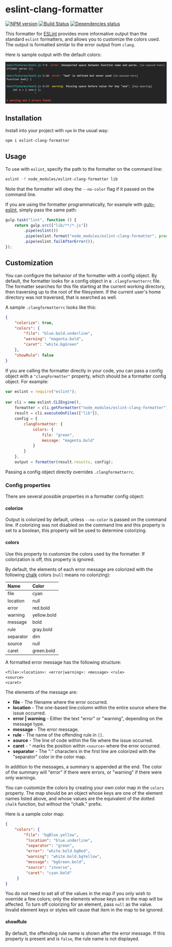 eslint-clang-formatter
======================

[![NPM version][npm-image]][npm-url]
[![Build Status][travis-image]][travis-url]
[![Dependencies status][dependencies-image]][dependencies-url]

This formatter for [ESLint](http://eslint.org) provides more informative output than the standard `eslint` formatters, and allows you to customize the colors used. The output is formatted similar to the error output from `clang`.

Here is sample output with the default colors:

![ ](docs/report.png)


## Installation

Install into your project with `npm` in the usual way:

```sh
npm i eslint-clang-formatter
```


## Usage

To use with `eslint`, specify the path to the formatter on the command line:

```sh
eslint -f node_modules/eslint-clang-formatter lib
```

Note that the formatter will obey the `--no-color` flag if it passed on the command line.

If you are using the formatter programmatically, for example with [gulp-eslint](https://www.npmjs.com/package/gulp-eslint), simply pass the same path:

```js
gulp.task("lint", function () {
    return gulp.src(["lib/**/*.js"])
        .pipe(eslint())
        .pipe(eslint.format("node_modules/eslint-clang-formatter", process.stdout))
        .pipe(eslint.failAfterError());
});
```


## Customization

You can configure the behavior of the formatter with a config object. By default, the formatter looks for a config object in a `.clangformatterrc` file. The formatter searches for this file starting at the current working directory, then traversing up to the root of the filesystem. If the current user's home directory was not traversed, that is searched as well.

A sample `.clangformatterrc` looks like this:

```json
{
    "colorize": true,
    "colors": {
        "file": "blue.bold.underline",
        "warning": "magenta.bold",
        "caret": "white.bgGreen"
    },
    "showRule": false
}
```

If you are calling the formatter directly in your code, you can pass a config object with a `"clangFormatter"` property, which should be a formatter config object. For example:

```js
var eslint = require("eslint");

var cli = new eslint.CLIEngine(),
    formatter = cli.getFormatter("node_modules/eslint-clang-formatter"),
    result = cli.executeOnFiles(["lib"]),
    config = {
        clangFormatter: {
            colors: {
                file: "green",
                message: "magenta.bold"
            }
        }
    },
    output = formatter(result.results, config);
```

Passing a config object directly overrides `.clangformatterrc`.


### Config properties

There are several possible properties in a formatter config object:


#### colorize

Output is colorized by default, unless `--no-color` is passed on the command line. If colorizing was not disabled on the command line and this property is set to a boolean, this property will be used to determine colorizing.


#### colors

Use this property to customize the colors used by the formatter. If colorization is off, this property is ignored.

By default, the elements of each error message are colorized with the following [chalk](https://github.com/chalk/chalk) colors (`null` means no colorizing):

Name      | Color
:-------  | :-----
file      | cyan
location  | null
error     | red.bold
warning   | yellow.bold
message   | bold
rule      | gray.bold
separator | dim
source    | null
caret     | green.bold

A formatted error message has the following structure:

```
<file>:<location>: <error|warning>: <message> <rule>
<source>
<caret>
```

The elements of the message are:

- **file** - The filename where the error occurred.
- **location** - The one-based line:column within the entire source where the issue occurred.
- **error | warning** - Either the text "error" or "warning", depending on the message type.
- **message** - The error message.
- **rule** - The name of the offending rule in `[]`.
- **source** - The line of code within the file where the issue occurred.
- **caret** - `^` marks the position within `<source>` where the error occurred.
- **separator** - The ":" characters in the first line are colorized with the "separator" color in the color map.

In addition to the messages, a summary is appended at the end. The color of the summary will "error" if there were errors, or "warning" if there were only warnings.

You can customize the colors by creating your own color map in the `colors` property. The map should be an object whose keys are one of the element names listed above, and whose values are the equivalent of the dotted `chalk` function, but without the "chalk." prefix.

Here is a sample color map:

```json
{
    "colors": {
        "file": "bgBlue.yellow",
	     "location": "blue.underline",
	     "separator": "green",
	     "error": "white.bold.bgRed",
	     "warning": "white.bold.bgYellow",
	     "message": "bgGreen.bold",
	     "source": "inverse",
	     "caret": "cyan.bold"
	 }
}
```

You do not need to set all of the values in the map if you only wish to override a few colors; only the elements whose keys are in the map will be affected. To turn off colorizing for an element, pass `null` as the value. Invalid element keys or styles will cause that item in the map to be ignored.


#### showRule

By default, the offending rule name is shown after the error message. If this property is present and is `false`, the rule name is not displayed.


[npm-image]: http://img.shields.io/npm/v/eslint-clang-formatter.svg?style=flat-square
[npm-url]: https://npmjs.org/package/eslint-clang-formatter

[travis-image]: https://img.shields.io/travis/cappuccino/eslint-clang-formatter.svg?style=flat-square
[travis-url]: https://travis-ci.org/cappuccino/eslint-clang-formatter

[dependencies-image]: https://img.shields.io/gemnasium/cappuccino/eslint-clang-formatter.svg?style=flat-square
[dependencies-url]: https://gemnasium.com/cappuccino/eslint-clang-formatter
